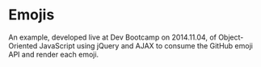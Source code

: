# Emojis

An example, developed live at Dev Bootcamp on 2014.11.04, of Object-Oriented JavaScript using jQuery and AJAX to consume the GitHub emoji API and render each emoji.